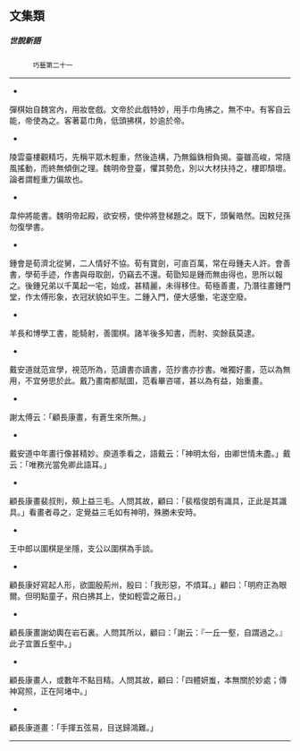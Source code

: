 

## 文集類

##### 世說新語
　　　`巧藝第二十一`

* * *

*
彈棋始自魏宮內，用妝奩戲。文帝於此戲特妙，用手巾角拂之，無不中。有客自云能，帝使為之。客著葛巾角，低頭拂棋，妙逾於帝。

*
陵雲臺樓觀精巧，先稱平眾木輕重，然後造構，乃無錙銖相負揭。臺雖高峻，常隨風搖動，而終無傾倒之理。魏明帝登臺，懼其勢危，別以大材扶持之，樓即頹壞。論者謂輕重力偏故也。

*
韋仲將能書。魏明帝起殿，欲安榜，使仲將登梯題之。既下，頭鬢皓然。因敕兒孫勿復學書。

*
鍾會是荀濟北從舅，二人情好不協。荀有寶劍，可直百萬，常在母鍾夫人許。會善書，學荀手迹，作書與母取劍，仍竊去不還。荀勖知是鍾而無由得也，思所以報之。後鍾兄弟以千萬起一宅，始成，甚精麗，未得移住。荀極善畫，乃潛往畫鍾門堂，作太傅形象，衣冠狀貌如平生。二鍾入門，便大感慟，宅遂空廢。

*
羊長和博學工書，能騎射，善圍棋。諸羊後多知書，而射、奕餘蓺莫逮。

*
戴安道就范宣學，視范所為，范讀書亦讀書，范抄書亦抄書。唯獨好畫，范以為無用，不宜勞思於此。戴乃畫南都賦圖，范看畢咨嗟，甚以為有益，始重畫。

*
謝太傅云：「顧長康畫，有蒼生來所無。」

*
戴安道中年畫行像甚精妙。庾道季看之，語戴云：「神明太俗，由卿世情未盡。」戴云：「唯務光當免卿此語耳。」

*
顧長康畫裴叔則，頰上益三毛。人問其故，顧曰：「裴楷俊朗有識具，正此是其識具。」看畫者尋之，定覺益三毛如有神明，殊勝未安時。

*
王中郎以圍棋是坐隱，支公以圍棋為手談。

*
顧長康好寫起人形，欲圖殷荊州，殷曰：「我形惡，不煩耳。」顧曰：「明府正為眼爾。但明點童子，飛白拂其上，使如輕雲之蔽日。」

*
顧長康畫謝幼輿在岩石裏。人問其所以，顧曰：「謝云：『一丘一壑，自謂過之。』此子宜置丘壑中。」

*
顧長康畫人，或數年不點目精。人問其故，顧曰：「四體妍蚩，本無關於妙處；傳神寫照，正在阿堵中。」

*
顧長康道畫：「手揮五弦易，目送歸鴻難。」

* * *

